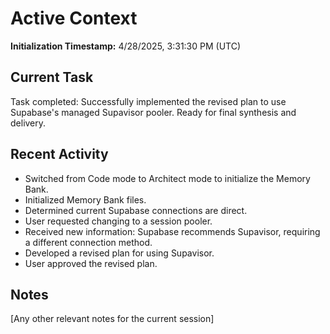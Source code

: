 # Active Context

**Initialization Timestamp:** 4/28/2025, 3:31:30 PM (UTC)

## Current Task
Task completed: Successfully implemented the revised plan to use Supabase's managed Supavisor pooler. Ready for final synthesis and delivery.

## Recent Activity
- Switched from Code mode to Architect mode to initialize the Memory Bank.
- Initialized Memory Bank files.
- Determined current Supabase connections are direct.
- User requested changing to a session pooler.
- Received new information: Supabase recommends Supavisor, requiring a different connection method.
- Developed a revised plan for using Supavisor.
- User approved the revised plan.

## Notes
[Any other relevant notes for the current session]